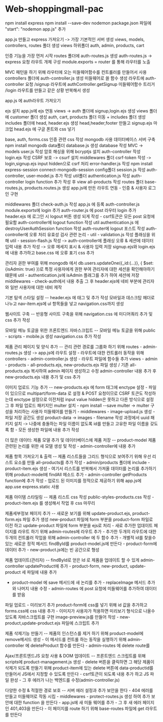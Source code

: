 # Web-shoppingmall-pac

npm install express npm install --save-dev nodemon package.json 파일에 "start": "nodemon app.js" 추가

app.js 만들고 express 가져오기 -> 가장 기본적인 서버 생성 views, models, controllers, routes 폴더 생성 views 하위폴더 auth, admin, products, cart

인증 기능을 가장 먼저 시작 routes 폴더에 auth-routes.js 생성 auth-routes.js -> express 요청 라우트 개체 구성 module.exports = router 를 통해 라우터를 노출

MVC 패턴을 하기 위해 라우터에 오는 미들웨어함수를 컨트롤러를 만들어서 사용 controllers 폴더에 auth-controller.js 생성 미들웨어로 쓸 함수 생성 라우트에 auth-controller 요청 /signup 라우트에 authController.getSignup 미들웨어함수 트리거 /login 라우트를 만들고 같은 상황 반복해서 생성

app.js 에 auth라우트 가져오기

ejs 설치 app.js에 ejs 연동 views -> auth 폴더에 signup,login.ejs 생성 views 폴더에 customer 폴더 생성 auth, cart, products 폴더 이동 + includes 폴더 생성 includes 폴더에 head, header.ejs 생성 head,header,footer 만들고 signup.ejs 마크업 head.ejs 에 구글 폰트와 css 넣기

base, auth, forms.css 인증 관련 css 작성 mongodb 사용 데이터베이스 서버 구축 npm install mongodb data폴더 database.js 생성 database 작성 MVC -> models user.js 작성 암호 해싱을 위해 bcryptjs 설치 auth-controller 작성 login.ejs 작성 CSRF 보호 -> csurf 설치 middlewares 폴더 csrf-token 작성 -> login,signup.ejs input hidden으로 csrf 처리 error-handler.js 작성 npm install express-session connect-mongodb-session config폴더 session.js 작성 auth-controller, user-model.js 추가 작성 util폴더 authentication.js 작성 auth-controller login function 추가 작성 후 view all-products 작성 routes 폴더 base-routes.js, products.routes.js 생성 app.js에 만든 라우트 연동 - 인증 & 사용자 로그인 구현

middlewares 폴더 check-auth.js 작성 app.js 에 등록 auth-controller.js module.exports에 login 추가 auth-router.js 에 post 라우터 login 추가 header.ejs 에 로그인 시 logout 버튼 생성 되게 작성 - csrf토큰은 모든 post 요청에 필요함 auth-controller에 logout function 작성 util authentication.js 에 destroyUserAuthSession function 작성 auth-router에 logout 포스트 작성 auth-controller에 오류 처리 유효성 검사 관련 논리 - util - validation.js 작성
플래싱을 위해 util - session-flash.js 작성 -> auth-controller에 플래싱 오류 & 세션에 데이터 입력 내용 추가 작성 -> 오류 메세지 표시 & 사용자 입력 저장
signup.ejs와 login.ejs에 내용 추가하고 base.css 에 오류 표기 css 추가

관리자 권한 부여를 위해 mongodb 에서 db.users.updateOne({\_id:(...)}, { $set: {isAdmin: true} })로 특정 사용자에게 권한 부여
관리자에 대한 세션을 확인해야하기 떄문에 util - authentication.js에 isAdmin 플래그를 추가 하여 세션에 저장
middlewares - check-auth에서 내용 추출
그 후 header.ejs에 네비 부분에 관리자와 일반 사용자에 대한 네비 제작

기본 탐색 스타일 설정 -- header.ejs 에 태그 및 추가 작성
모바일과 데스크탑 헤더로 나누고 nav-item.ejs에 ul 항목들을 넣고 navigation.css까지 생성

웹사이트 구축 -- 반응형 사이트 구축을 위해 navigation.css 에 미디어쿼리 추가 및 css 추가 작성

모바일 메뉴 토글을 위한 프론트엔드 자바스크립트 --
모바일 메뉴 토글을 위해 public - scripts - mobile.js 생성
navigation.css 추가 작성

제품 관리 페이지 및 양식 추가 -- 관리 관련 경로를 그룹화 하기 위해 routes - admin-routes.js 생성 -> app.js에 라우트 설정 - 라우트에 대한 컨트롤러 동작을 위해 controllers - admin-controller.js 생성 - 라우트 파일에 함수들 추가
views - admin - products - all-products.ejs, new-products.ejs 파일 생성 / 기존 all-products.ejs 복사하여 admin 페이지 생성하고 수정
admin-controller 내용 추가 후 new-products.ejs 내용 추가 및 css 추가

이미지 업로드 기능 추가 -- new-products.ejs 에 form 태그에 enctype 설정 - 파일이 있으므로 multipart/form-data 로 설정 & POST 요청이므로 CSRF 토큰도 작성하는데 enctype 설정으로 이전처럼 input value hidden은 못하고 다른 방식으로 설정
그 후 파일 업로드 패키지인 multer 설치 - npm install --save multer -> multer 구성을 처리하는 사용자 미들웨어를 만들기 - middlewares - image-upload.js 생성 - 파일 저장 공간도 생성 product-data -> images - filename 작성 과정에서 uuid 패키지 설치 -> 나중에 충돌하는 파일 이름이 없도록 id를 만들고 고유한 파일 이름을 갖도록 함 - 모든 생성한 파일에 내용 추가 작성

더 많은 데이터: 제품 모델 추가 및 데이터베이스에 제품 저장 --
product-model 제품 관련된 논리를 위한 새 모델 생성 및 작성 - admin-controller에 내용 추가

제품 항목 가져오기 & 출력 -- 제품 리스트들을 그리드 형식으로 보여주기 위해 우선 리스트 요소를 만들 all-products를 추가 작성 - admin/products 폴더에 include - product-item.ejs 생성 - 여기서 리스트를 반복해서 가져올 데이터를 논리를 추가하기 위해 product-model에 findAll 메소드 추가 -
admin-controller getProducts function에 추가 작성 - 업로드 된 이미지를 정적으로 제공하기 위해 app.js에 app.use express.static 사용

제품 아이템 스타일링 -- 제품 리스트 css 작성 public-styles-products.css 작성 - product-item.ejs 를 생성해서 작업 후 css 마무리

제품세부정보 페이지 추가 -- 새로운 보기를 위해 update-product.ejs, product-form.ejs 파일 추가 생성 new-product 파일에 form 부분을 product-form 파일로 이전 하고 update-product 파일에 form 부분을 ejs로 처리 - 새로 추가한 업데이트 페이지를 라우트 하기 위해 admin-routes에 라우트 추가 - 추가한 두개의 라우트에 대한 두개의 컨트롤러 작업을 위해 admin-controller 에 두 함수 추가 - 개별적 id를 찾을수 있는 새로운 정적 메서드 findById를 product-model.js에 만든다 - product-form에 데이터 추가 - new-product.js에는 빈 공간으로 형성

제품 업데이트(관리자) -- findById로 얻은 Id 로 제품을 업데이트 할 수 있게 admin-controller updateProduct에 추가 -
product-form, new-product, update-product 세 파일에 내용 추가
- product-model 에 save 메서드에 새 논리를 추가 - replaceImage 메서드 추가와 나머지 내용 수정 - admin-routes 에 post 요청에 미들웨어를 추가하여 데이터를 받음

파일 업로드 - 미리보기 추가  product-form에 css를 넣기 위해 id 값을 추가하고 forms.css에 css 내용 추가 - 이미지가 사용자가 적용하면 미리보기 형식으로 나올수 있도록 자바스크립트를 구현 image-preview.js를 만들어 작성 - new-product,update-product.ejs 파일에 스크립트 추가

제품 삭제기능 만들기 -- 제품의 인스턴스를 제거 하기 위해 product-model에 remove메서드 생성 - 이 메서드를 컨트롤 하는 동작을 실행하기 위해 admin-controller 에 deleteProduct 함수를 만든다 - admin-routes 에 delete route를 

Ajax/프론트엔드JS 요청 사용 & DOM 업데이트 -- 프론트엔드 스크립트를 위해 scripts에 product-management.js 생성 - delete 버튼을 클릭하면 그 해당 제품이 삭제가 되도록 만들기 위해 product-item에 있는 delete 버튼에 data-productid를 만들어서 JS에서 지정할 수 있도록 만든다 - csrf토큰이 되도록 내용 추가 하고 JS 파일 완성 - 그 후 에러가 나는 백엔드를 수정(admin-controller.js) 

다양한 수정 & 적절한 경로 보호 -- 서버 에러 설정과 추가 보안을 한다 - 404 에러를 만들고 미들웨어로 작동 시킴 - middlewares - protect-routes.js 생성 하여 추가 보안에 대한 function 을 만든다 - app.js에 새 미들 웨어를 추가 - 그 후 새 에러 페이지인 401,403을 만든다 - 이 페이지를 route 하기 위해 base-routes 파일에 get 라우트를 만든다